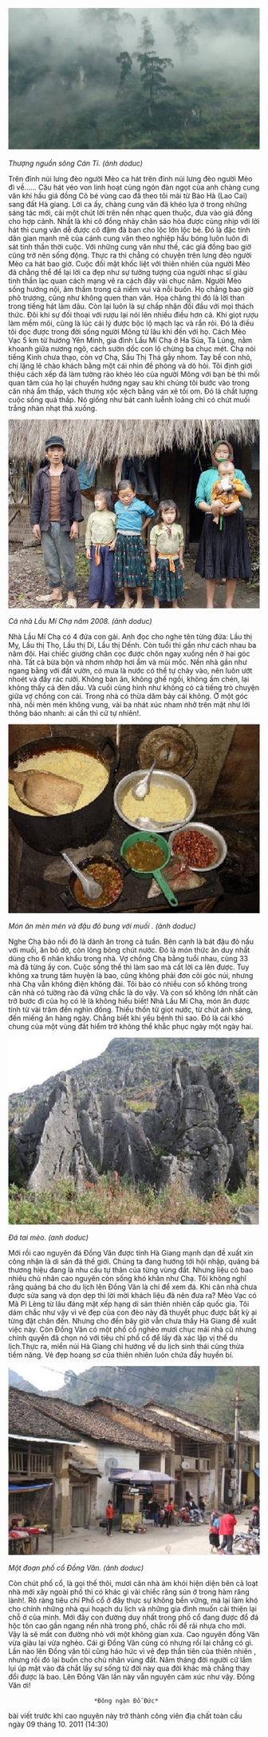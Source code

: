 <!--
title: Đồng Văn ơi
author: Tich Ky
-->

![](lau-mi-cha-5_0.jpg)

*Thượng nguồn sông Cán Tỉ.    (ảnh doduc)*
 
Trên đỉnh núi lưng đèo người Mèo ca hát trên đỉnh núi lưng đèo người Mèo đi về…...
Câu hát véo von linh hoạt cùng ngón đàn ngọt của anh chàng cung văn khi hầu giá đồng Cô bé vùng cao đã theo tôi mãi từ Bảo Hà (Lao Cai) sang đất Hà giang. Lời ca ấy, chàng cung văn đã khéo lựa ở trong những sáng tác mới, cải một chút lời trên nền nhạc quen thuộc, đưa vào giá đồng cho hợp cảnh. Nhất là khi cô đồng nhảy chân sáo hòa được cùng nhịp với lời hát thì cung văn dễ được cô đậm đà ban cho lộc lớn lộc bé. Đó là đặc tính dân gian mạnh mẽ của cánh cung văn theo nghiệp hầu bóng luôn luôn đi sát tinh thần thời cuộc. Với những cung văn như thế, các giá đồng bao giờ cũng trở nên sống động.
Thực ra thì chẳng có chuyện trên lưng đèo người Mèo ca hát bao giờ.
Cuộc đối mặt khốc liệt với thiên nhiên của người Mèo đã chẳng thể để lại lời ca đẹp như sự tưởng tượng của người nhạc sĩ giàu tinh thần lạc quan cách mạng vẽ ra cách đây vài chục năm. Người Mèo sống hướng nội, âm thầm trong cả niềm vui và nỗi buồn. Họ chẳng bao giờ phô trương, cũng như không quen than vãn. Họa chăng thì đó là lời than trong tiếng hát làm dâu. Còn lại luôn là sự chấp nhận đối đầu với mọi thách thức. Đôi khi sự đối thoại với rượu lại nói lên nhiều điều hơn cả. Khi giọt rượu làm mềm môi, cũng là lúc cái lý được bộc lộ mạch lạc và rắn rỏi. Đó là điều tôi đọc được trong đời sống người Mông từ lâu khi đến với họ.
Cách Mèo Vạc 5 km từ hướng Yên Minh, gia đình Lầu Mí Chạ ở Ha Súa, Tà Lủng, nằm khoanh giữa nương ngô, cách sườn dốc con lộ chừng ba chục mét. Chạ nói tiếng Kinh chưa thạo, còn vợ Chạ, Sầu Thị Thá gầy nhom. Tay bế con nhỏ, chị lặng lẽ chào khách bằng một cái nhìn đề phòng và dò hỏi. Tôi định giới thiệu cách xếp đá làm tường rào khéo léo của người Mông với bạn bè thì mối quan tâm của họ lại chuyển hướng ngay sau khi chúng tôi bước vào trong căn nhà ẩm thấp, vách thưng xộc xệch bằng ván xẻ tối om. Đó là chất lượng cuộc sống quá thấp. Nó giống như bát canh luễnh loãng chỉ có chút muối trắng nhàn nhạt thả xuống.
 
![](lau-mi-cha-gia-dinh.jpg)

*Cả nhà Lầu Mí Chạ năm 2008. (ảnh doduc)*
 
Nhà Lầu Mí Chạ có 4 đứa con gái. Anh đọc cho nghe tên từng đứa: Lầu thị Mỵ, Lầu thị Thọ, Lầu thị Dí, Lầu thị Dếnh. Còn tuổi thì gần như cách nhau ba năm đôi. Hai chiếc giường chân cọc được chôn ngay xuống nền ở hai góc nhà. Tất cả bừa bộn và nhơm nhớp hơi ẩm và mùi mốc. Nền nhà gần như ngang bằng với đất vườn, có mưa là nước có thể tự chảy vào, nên luôn ướt nhoét và đầy rác rưởi. Không bàn ăn, không ghế ngồi, không ấm chén, lại không thấy cả đèn dầu. Và cuối cùng hình như không có cả tiếng trò chuyện giữa vợ chồng con cái. Trong nhà có thừa dăm bảy cái không. Ở một góc nhà, nồi mèn mén không vung, vài ba nhát xúc nham nhở trên mặt như lời thông báo nhanh: ai cần thì cứ tự nhiên!.
 
![](lau-mi-cha-1_0.jpg)

*Món ăn mèn mén và đậu đỏ bung với muối . (ảnh doduc)*
 
Nghe Chạ bảo nồi đó là dành ăn trong cả tuần. Bên cạnh là bát đậu đỏ nấu với muối, ăn bỏ dở, còn lõng bõng chút nước. Đó là món thức ăn duy nhất dùng cho 6 nhân khẩu trong nhà. Vợ chồng Chạ bằng tuổi nhau, cùng 33 mà đã từng ấy con. Cuộc sống thế thì làm sao mà cất lời ca lên được.
Tuy không xa trung tâm huyện là bao, cũng không phải đơn côi góc núi, nhưng nhà Chạ vẫn không điện không đài. Tôi bảo có nhiều con số không trong căn nhà có tường rào đá vững chắc là do vậy. Và con số không lớn nhất cản trở bước đi của họ có lẽ là không hiểu biết! Nhà Lầu Mí Chạ, món ăn được tính từ vài trăm đến nghìn đồng. Thiếu thốn từ giọt nước, từ chút ánh sáng, đến miếng ăn hàng ngày. Chẳng biết khi yếu bệnh thì sao.
Đó là cái khó chung của một vùng đất hiểm trở không thể khắc phục ngày một ngày hai.
 
![](lau-mi-cha-4.jpg)

*Đá tai mèo. (anh doduc)*
 
Mới rồi cao nguyên đá Đồng Văn được tỉnh Hà Giang mạnh dạn đề xuất xin công nhận là di sản đá thế giới. Chúng ta đang hướng tới hội nhập, quảng bá thương hiệu đang là nhu cầu tự thân của từng vùng đất. Nhưng liệu có bao nhiêu chủ nhân cao nguyên còn sống khó khăn như Chạ. Tôi không nghĩ rằng quảng bá cho du lịch lên Đồng Văn là chỉ để xem đá.
Khi căn nhà chưa được sửa sang và dọn dẹp thì lời mời khách liệu đã nên đưa ra?
Mèo Vạc có Mã Pì Lèng từ lâu đáng mặt xếp hạng di sản thiên nhiên cấp quốc gia. Tôi dám chắc như vậy vì vẻ đẹp của con đèo này đã thuyết phục được bất kỳ ai từng đặt chân đến. Nhưng cho đến bây giờ vẫn chưa thấy Hà Giang đề xuất việc này. Còn Đồng Văn có một phố cổ nghèo mươi chục mái nhà cũ nhưng chính quyền đã chọn nó với tiêu chí phố cổ để lấy đà xác lập vị thế du lịch.Thực ra, miền núi Hà Giang chỉ hướng về du lịch sinh thái cũng thừa tiềm năng. Vẻ đẹp hoang sơ của thiên nhiên luôn chứa đầy huyền bí.
 
![](lau-mi-cha-3_0.jpg)

*Một đoạn phố cổ Đồng Văn. (ảnh doduc)*
 
Còn chút phố cổ, là gọi thế thôi, mươi căn nhà ám khói hiện diện bên cả loạt nhà mới xây ngoài phố thì có khác gì vài chiếc răng sún ở trong hàm răng lành!. Rõ ràng tiêu chí Phố cổ ở đây thực sự không bền vững, mà lại làm khó cho chính những nhà qui hoạch du lịch và những gia đình muốn cải thiện lại chỗ ở của mình. Mới đây con đường duy nhất trong phố cổ đang được đổ đá hộc tôn cao gần ngang nền nhà trong phố, chắc rồi để rải nhựa cho mới. Vậy là sẽ mất con đường nhỏ với một không gian xưa.
Cao nguyên đồng Văn vừa giàu lại vừa nghèo. Cái gì Đồng Văn cũng có nhưng rồi lại chẳng có gì. Lần nào lên Đồng văn tôi cũng háo hức vì vẻ đẹp thần tiên của thiên nhiên , nhưng rồi đó lại buồn cho chủ nhân vùng đất. Năm tháng đời người cứ lầm lụi úp mặt vào đá chắt lấy sự sống từ đời này qua đời khác mà chẳng thay đổi được là bao.
Lên Đồng Văn lần này vẫn nguyên cảm xúc như vậy. Đồng Văn ơi!
 
                            *Đông ngàn Đỗ Đức*

bài viết trước khi cao nguyên này trở thành công viên địa chất toàn cầu
ngày 09 tháng 10. 2011 (14:30) 
 